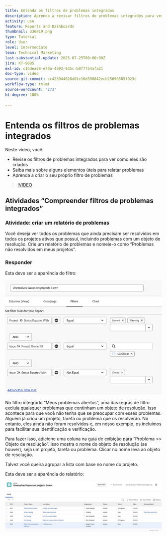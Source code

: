 ```yaml
---
title: Entenda os filtros de problemas integrados
description: Aprenda a revisar filtros de problemas integrados para ver como eles são criados e crie seu próprio filtro de problemas no Workfront.
activity: use
feature: Reports and Dashboards
thumbnail: 336819.png
type: Tutorial
role: User
level: Intermediate
team: Technical Marketing
last-substantial-update: 2025-07-25T00:00:00Z
jira: KT-9085
exl-id: c1bdea98-e70a-4e93-935c-b8f7754afa21
doc-type: video
source-git-commit: cc423944628d01e16d390842ecb25696505f923c
workflow-type: tm+mt
source-wordcount: '273'
ht-degree: 100%

---
```


# Entenda os filtros de problemas integrados

Neste vídeo, você:

* Revise os filtros de problemas integrados para ver como eles são criados
* Saiba mais sobre alguns elementos úteis para relatar problemas
* Aprenda a criar o seu próprio filtro de problemas

>[!VIDEO](https://video.tv.adobe.com/v/3413831/?captions=por_br&quality=12&learn=on&enablevpops=0)


## Atividades “Compreender filtros de problemas integrados”


### Atividade: criar um relatório de problemas

Você deseja ver todos os problemas que ainda precisam ser resolvidos em todos os projetos ativos que possui, incluindo problemas com um objeto de resolução. Crie um relatório de problemas e nomeie-o como “Problemas não resolvidos em meus projetos”.

### Responder

Esta deve ser a aparência do filtro:

![Uma imagem da tela de criação de filtros de problemas](assets/opening-built-in-issue-filters-1.png)

No filtro integrado “Meus problemas abertos”, uma das regras de filtro excluía quaisquer problemas que continham um objeto de resolução. Isso acontece para que você não tenha que se preocupar com esses problemas. Alguém já criou um projeto, tarefa ou problema que os resolverão. No entanto, eles ainda não foram resolvidos e, em nosso exemplo, os incluímos para facilitar sua identificação e verificação.

Para fazer isso, adicione uma coluna na guia de exibição para “Problema >> Objeto de resolução”. Isso mostra o nome do objeto de resolução (se houver), seja um projeto, tarefa ou problema. Clicar no nome leva ao objeto de resolução.

Talvez você queira agrupar a lista com base no nome do projeto.

Esta deve ser a aparência do relatório:

![Uma imagem de um relatório de problemas](assets/opening-built-in-issue-filters-2.png)
